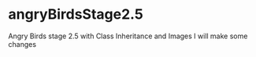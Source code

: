 # angryBirdsStage2.5
Angry Birds stage 2.5 with Class Inheritance and Images
I will make some changes